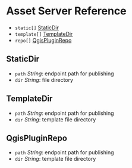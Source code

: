 # Asset Server Reference

* `static[]` [StaticDir](#staticdir)
* `template[]` [TemplateDir](#templatedir)
* `repo[]` [QgisPluginRepo](#qgispluginrepo)

## StaticDir

* `path` *String*: endpoint path for publishing
* `dir` *String*: file directory

## TemplateDir

* `path` *String*: endpoint path for publishing
* `dir` *String*: template file directory

## QgisPluginRepo

* `path` *String*: endpoint path for publishing
* `dir` *String*: template file directory

